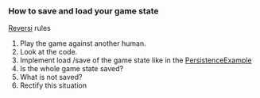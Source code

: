 ### How to save and load your game state
[Reversi](https://en.wikipedia.org/wiki/Reversi) rules

1. Play the game against another human.
1. Look at the code.
1. Implement load /save of the game state like in the [PersistenceExample](/CG/Examples/PersistenceExample)
1. Is the whole game state saved?
1. What is not saved?
1. Rectify this situation

